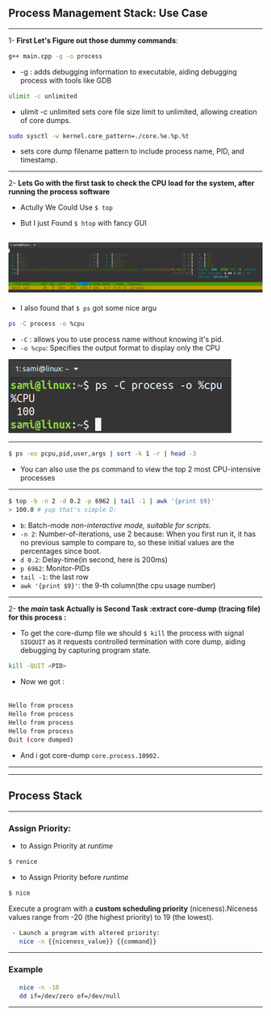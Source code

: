 ## Process Management Stack: Use Case
---

1- **First Let's Figure out those dummy commands**:

```bash
g++ main.cpp -g -o process
```
- -g : adds debugging information to executable, 
     aiding debugging process with tools like GDB


```bash
ulimit -c unlimited
```


- ulimit -c unlimited sets core file size limit to unlimited, 
allowing creation of core dumps.


```bash
sudo sysctl -w kernel.core_pattern=./core.%e.%p.%t
```
- sets core dump filename pattern to 
include process name, PID, and timestamp.

---

2- **Lets Go with the first task to check the CPU load for the system, after running the process software**

- Actully We Could Use ```$ top ``` 

- But I just Found ``` $ htop ``` with fancy GUI

![p1](/LinuxFundamentals/03.Process_Stack/assests/2.png)
---
- I also found that `` $ ps `` got some nice argu
```bash
ps -C process -o %cpu
```
- ``-C`` : allows you to use process name without knowing it's pid.
- ``-o %cpu``: Specifies the output format to display only the CPU

![p2](/LinuxFundamentals/03.Process_Stack/assests/3.jpg)

---
```bash
$ ps -eo pcpu,pid,user,args | sort -k 1 -r | head -3 
```

- You can also use the ps command to view the top 2 most CPU-intensive processes 
---
```bash
$ top -b -n 2 -d 0.2 -p 6962 | tail -1 | awk '{print $9}'
> 100.0 # yup that's simple D:
```
- ``b``: Batch-mode *non-interactive mode, suitable for scripts.*
- ``-n 2``: Number-of-iterations, use 2 because: When you first run it, it has no previous sample to compare to, so these initial values are the percentages since boot.
- ``d 0.2``: Delay-time(in second, here is 200ms)
- ``p 6962``: Monitor-PIDs
- ``tail -1``: the last row
- ``awk '{print $9}'``: the 9-th column(the cpu usage number)
---

2- **the *main* task Actually is Second Task :extract core-dump (tracing file) for this process :**

- To get the core-dump file we should ``$ kill`` the process with signal ``SIGQUIT`` as it requests controlled termination with core dump, aiding debugging by capturing program state.

```bash
kill -QUIT <PID>
```
- Now we got :
```bash 

Hello from process
Hello from process
Hello from process
Hello from process
Quit (core dumped)
```
- And i got core-dump ``core.process.10902. ``

---
---

## Process Stack
----

### Assign Priority:

- to Assign Priority at *runtime*
```bash
$ renice
```

- to Assign Priority before *runtime*
```bash
$ nice
```

Execute a program with a **custom scheduling priority** (niceness).Niceness values range from -20 (the highest priority) to 19 (the lowest).
```bash
 - Launch a program with altered priority:
   nice -n {{niceness_value}} {{command}}
```
----
### Example

```bash
   nice -n -10 
   dd if=/dev/zero of=/dev/null
```

------